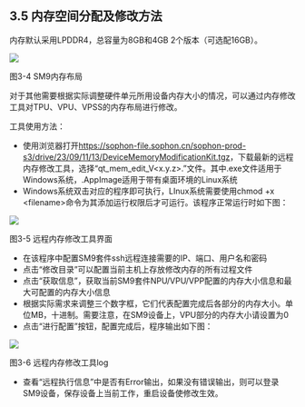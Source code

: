 ## 3.5 内存空间分配及修改方法

内存默认采用LPDDR4，总容量为8GB和4GB 2个版本（可选配16GB）。

![](../pics/3.4.jpg)

图3-4 SM9内存布局

对于其他需要根据实际调整硬件单元所用设备内存大小的情况，可以通过内存修改工具对TPU、VPU、VPSS的内存布局进行修改。

工具使用方法：

- 使用浏览器打开<https://sophon-file.sophon.cn/sophon-prod-s3/drive/23/09/11/13/DeviceMemoryModificationKit.tgz>，下载最新的远程内存修改工具，选择“qt_mem_edit_V&lt;x.y.z&gt;.”文件。其中.exe文件适用于Windows系统，.AppImage适用于带有桌面环境的Linux系统
- Windows系统双击对应的程序即可执行，LInux系统需要使用chmod +x &lt;filename&gt;命令为其添加运行权限后才可运行。该程序正常运行时如下图：

![](../pics/3.5.jpg)

图3-5 远程内存修改工具界面

- 在该程序中配置SM9套件ssh远程连接需要的IP、端口、用户名和密码
- 点击“修改目录”可以配置当前主机上存放修改内存的所有过程文件
- 点击“获取信息”，获取当前SM9套件NPU/VPU/VPP配置的内存大小信息和最大可配置的内存大小信息
- 根据实际需求来调整三个数字框，它们代表配置完成后各部分的内存大小。单位MB，十进制。需要注意，在SM9设备上，VPU部分的内存大小请设置为0
- 点击“进行配置”按钮，配置完成后，程序输出如下图：

![](../pics/3.6.jpg)

图3-6 远程内存修改工具log

- 查看“远程执行信息”中是否有Error输出，如果没有错误输出，则可以登录SM9设备，保存设备上当前工作，重启设备使修改生效。